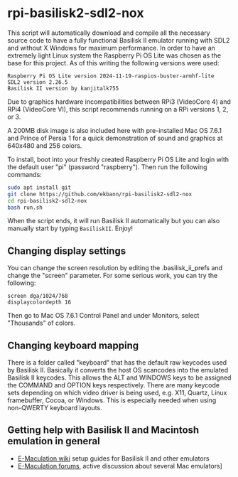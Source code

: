 # rpi-basilisk2-sdl2-nox

This script will automatically download and compile all the necessary source code to have a fully functional Basilisk II emulator running with SDL2 and without X Windows for maximum performance. In order to have an extremely light Linux system the Raspberry Pi OS Lite was chosen as the base for this project. As of this writing the following versions were used:
```plaintext
Raspberry Pi OS Lite version 2024-11-19-raspios-buster-armhf-lite
SDL2 version 2.26.5
Basilisk II version by kanjitalk755
```
Due to graphics hardware incompatibilities between RPi3 (VideoCore 4) and RPi4 (VideoCore VI), this script recommends running on a RPi versions 1, 2, or 3.

A 200MB disk image is also included here with pre-installed Mac OS 7.6.1 and Prince of Persia 1 for a quick demonstration of sound and graphics at 640x480 and 256 colors.

To install, boot into your freshly created Raspberry Pi OS Lite and login with the default user "pi" (password "raspberry"). Then run the following commands:
```bash
sudo apt install git
git clone https://github.com/ekbann/rpi-basilisk2-sdl2-nox
cd rpi-basilisk2-sdl2-nox
bash run.sh
```
When the script ends, it will run Basilisk II automatically but you can also manually start by typing `BasiliskII`. Enjoy!

## Changing display settings

You can change the screen resolution by editing the .basilisk_ii_prefs and change the "screen" parameter. For some serious work, you can try the following:
```plaintext
screen dga/1024/768
displaycolordepth 16
```
Then go to Mac OS 7.6.1 Control Panel and under Monitors, select "Thousands" of colors.

## Changing keyboard mapping

There is a folder called "keyboard" that has the default raw keycodes used by Basilisk II. Basically it converts the host OS scancodes into the emulated Basilisk II keycodes. This allows the ALT and WINDOWS keys to be assigned the COMMAND and OPTION keys respectively. There are many keycode sets depending on which video driver is being used, e.g. X11, Quartz, Linux framebuffer, Cocoa, or Windows. This is especially needed when using non-QWERTY keyboard layouts.

## Getting help with Basilisk II and Macintosh emulation in general
- [E-Maculation wiki](https://www.emaculation.com/doku.php) setup guides for Basilisk II and other emulators
- [E-Maculation forums](https://www.emaculation.com/forum/), active discussion about several Mac emulators]